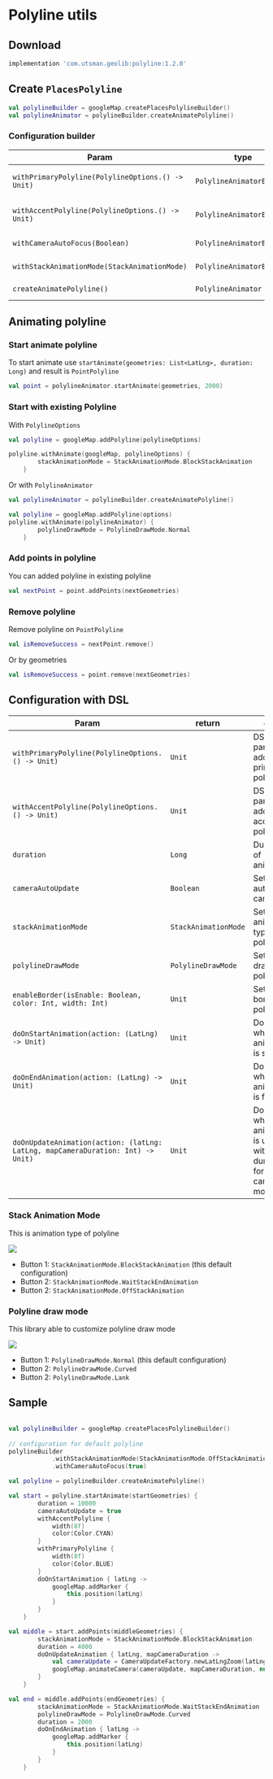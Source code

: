 
# Polyline utils

## Download
```groovy
implementation 'com.utsman.geolib:polyline:1.2.0'
```

## Create `PlacesPolyline`
```kotlin
val polylineBuilder = googleMap.createPlacesPolylineBuilder()
val polylineAnimator = polylineBuilder.createAnimatePolyline()
```

### Configuration builder
|Param|type|desc|
|---|---|---|
|`withPrimaryPolyline(PolylineOptions.() -> Unit)`|`PolylineAnimatorBuilder`|DSL param for add primary polyline|
|`withAccentPolyline(PolylineOptions.() -> Unit)`|`PolylineAnimatorBuilder`|DSL param for add accent polyline|
|`withCameraAutoFocus(Boolean)`|`PolylineAnimatorBuilder`|Set for auto zoom camera|
|`withStackAnimationMode(StackAnimationMode)`|`PolylineAnimatorBuilder`|Set for animate type polyline|
|`createAnimatePolyline()`|`PolylineAnimator`|to create `PolylineAnimator`|

## Animating polyline
### Start animate polyline
To start animate use `startAnimate(geometries: List<LatLng>, duration: Long)` and result is `PointPolyline`
```kotlin
val point = polylineAnimator.startAnimate(geometries, 2000)
```

### Start with existing Polyline
With `PolylineOptions`
```kotlin
val polyline = googleMap.addPolyline(polylineOptions)

polyline.withAnimate(googleMap, polylineOptions) {
        stackAnimationMode = StackAnimationMode.BlockStackAnimation
    }
```

Or with `PolylineAnimator`
```kotlin
val polylineAnimator = polylineBuilder.createAnimatePolyline()

val polyline = googleMap.addPolyline(options)
polyline.withAnimate(polylineAnimator) {
        polylineDrawMode = PolylineDrawMode.Normal
    }
```

### Add points in polyline
You can added polyline in existing polyline
```kotlin
val nextPoint = point.addPoints(nextGeometries)
```

### Remove polyline
Remove polyline on `PointPolyline`
```kotlin
val isRemoveSuccess = nextPoint.remove()
```

Or by geometries
```kotlin
val isRemoveSuccess = point.remove(nextGeometries)
```

## Configuration with DSL
|Param|return|desc|
|---|---|---|
|`withPrimaryPolyline(PolylineOptions.() -> Unit)`|`Unit`|DSL param for add primary polyline|
|`withAccentPolyline(PolylineOptions.() -> Unit)`|`Unit`|DSL param for add accent polyline|
|`duration`|`Long`|Duration of animation|
|`cameraAutoUpdate`|`Boolean`|Set for auto zoom camera|
|`stackAnimationMode`|`StackAnimationMode`|Set for animate type polyline|
|`polylineDrawMode`|`PolylineDrawMode`|Set for draw type polyline|
|`enableBorder(isEnable: Boolean, color: Int, width: Int)`|`Unit`|Set for border of polyline|
|`doOnStartAnimation(action: (LatLng) -> Unit)`|`Unit`|Do action when animation is start|
|`doOnEndAnimation(action: (LatLng) -> Unit)`|`Unit`|Do action when animation is finish|
|`doOnUpdateAnimation(action: (latLng: LatLng, mapCameraDuration: Int) -> Unit)`|`Unit`|Do action when animation is update with duration for camera movement|

### Stack Animation Mode
This is animation type of polyline

![](/images/polyline_animate.gif)

- Button 1: `StackAnimationMode.BlockStackAnimation` (this default configuration)
- Button 2: `StackAnimationMode.WaitStackEndAnimation`
- Button 2: `StackAnimationMode.OffStackAnimation`

### Polyline draw mode
This library able to customize polyline draw mode

![](/images/draw_polyline.gif)

- Button 1: `PolylineDrawMode.Normal` (this default configuration)
- Button 2: `PolylineDrawMode.Curved`
- Button 2: `PolylineDrawMode.Lank`

## Sample
```kotlin

val polylineBuilder = googleMap.createPlacesPolylineBuilder()
 
// configuration for default polyline
polylineBuilder
            .withStackAnimationMode(StackAnimationMode.OffStackAnimation)
            .withCameraAutoFocus(true)

val polyline = polylineBuilder.createAnimatePolyline()

val start = polyline.startAnimate(startGeometries) {
        duration = 10000
        cameraAutoUpdate = true
        withAccentPolyline {
            width(8f)
            color(Color.CYAN)
        }
        withPrimaryPolyline {
            width(8f)
            color(Color.BLUE)
        }
        doOnStartAnimation { latLng ->
            googleMap.addMarker {
                this.position(latLng)
            }
        }
    }

val middle = start.addPoints(middleGeometries) {
        stackAnimationMode = StackAnimationMode.BlockStackAnimation
        duration = 4000
        doOnUpdateAnimation { latLng, mapCameraDuration ->
            val cameraUpdate = CameraUpdateFactory.newLatLngZoom(latLng, 17f)
            googleMap.animateCamera(cameraUpdate, mapCameraDuration, null)
        }
    }

val end = middle.addPoints(endGeometries) {
        stackAnimationMode = StackAnimationMode.WaitStackEndAnimation
        polylineDrawMode = PolylineDrawMode.Curved
        duration = 2000
        doOnEndAnimation { latLng ->
            googleMap.addMarker {
                this.position(latLng)
            }
        }
    }
```